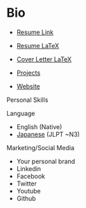 # Bio

* [Resume Link](https://drive.google.com/open?id=1agFtRuqQ0rzu9lcVb6g6dwD8u-lZpo23)
* [Resume LaTeX](https://www.sharelatex.com/project/5b1f0387bb29c15ebd4ebe72)
* [Cover Letter LaTeX](https://www.sharelatex.com/project/5b3982d920af7c431c3c8870)

* [Projects](../projects/)

* [Website](https://tibbsm.github.io)

Personal Skills

Language
* English (Native)
* [Japanese](/JP/) (JLPT ~N3)

Marketing/Social Media
* Your personal brand
* Linkedin
* Facebook
* Twitter
* Youtube
* Github
